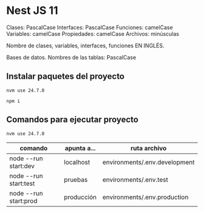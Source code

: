 # Nest JS 11

Clases: PascalCase
Interfaces: PascalCase
Funciones: camelCase
Variables: camelCase
Propiedades: camelCase
Archivos: minúsculas

Nombre de clases, variables, interfaces, funciones EN INGLÉS.

Bases de datos.
Nombres de las tablas: PascalCase

## Instalar paquetes del proyecto

```console
nvm use 24.7.0
```

```console
npm i
```

## Comandos para ejecutar proyecto

```console
nvm use 24.7.0
```

comando | apunta a... | ruta archivo
------------ | ------------- | -------------
node --run start:dev | localhost | environments/.env.development
node --run start:test | pruebas | environments/.env.test
node --run start:prod | producción | environments/.env.production
